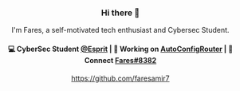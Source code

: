 <h3 align="center"> Hi there 👋</h3>

<p align="center">
I'm Fares, a self-motivated tech enthusiast and Cybersec Student.
</p>

<h4 align="center">
💻 CyberSec Student <a href="https://esprit.tn/">@Esprit</a> | 🌱 Working on <a href="https://github.com/faresamir7/AutoConfigRouter">AutoConfigRouter</a> | 💬 Connect <a href="https://discord.com/">Fares#8382</a>
</h4>
<p  align="center">
<a href="https://github.com/faresamir7">https://github.com/faresamir7</a>
</p>
